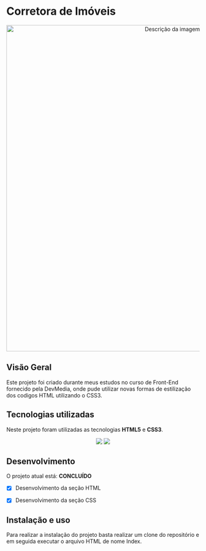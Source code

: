 # Corretora de Imóveis 
<p align="center">
    <img src="https://github.com/YuriAres/Project-Corretora/assets/49327925/5ad395c1-1f81-4b6e-b43e-dabd620b1696" alt="Descrição da imagem" style="width: 850px; height: auto;">
</p>

## Visão Geral
Este projeto foi criado durante meus estudos no curso de Front-End fornecido pela DevMedia, onde pude utilizar novas formas de estilização dos codigos HTML utilizando o CSS3.


## Tecnologias utilizadas
Neste projeto foram utilizadas as tecnologias **HTML5** e **CSS3**.
<p align="center">
    <img src="https://img.shields.io/badge/HTML5-E34F26?style=for-the-badge&logo=html5&logoColor=white">
    <img src="https://img.shields.io/badge/CSS3-1572B6?style=for-the-badge&logo=css3&logoColor=white">
</p>


## Desenvolvimento
O projeto atual está: **CONCLUÍDO**
- [x] Desenvolvimento da seção HTML
- [x] Desenvolvimento da seção CSS


## Instalação e uso
Para realizar a instalação do projeto basta realizar um clone do repositório e em seguida executar o arquivo HTML de nome Index.

